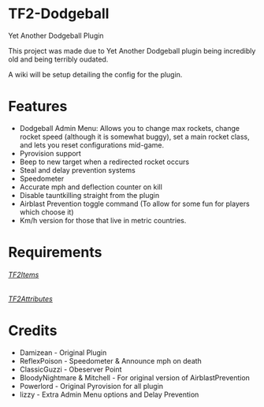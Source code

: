 # TF2-Dodgeball

Yet Another Dodgeball Plugin

This project was made due to Yet Another Dodgeball plugin being incredibly old and being terribly oudated.

A wiki will be setup detailing the config for the plugin.

# Features

- Dodgeball Admin Menu: Allows you to change max rockets, change rocket speed (although it is somewhat buggy), set a main rocket class, and lets you reset configurations mid-game.
- Pyrovision support
- Beep to new target when a redirected rocket occurs
- Steal and delay prevention systems
- Speedometer
- Accurate mph and deflection counter on kill
- Disable tauntkilling straight from the plugin
- Airblast Prevention toggle command (To allow for some fun for players which choose it)
- Km/h version for those that live in metric countries.

# Requirements

###### [TF2Items](https://forums.alliedmods.net/showthread.php?p=1050170) ######

###### [TF2Attributes](https://forums.alliedmods.net/showthread.php?t=210221) ######

# Credits 

- Damizean - Original Plugin
- ReflexPoison - Speedometer & Announce mph on death
- ClassicGuzzi - Obeserver Point
- BloodyNightmare & Mitchell - For original version of AirblastPrevention
- Powerlord - Original Pyrovision for all plugin
- lizzy - Extra Admin Menu options and Delay Prevention

